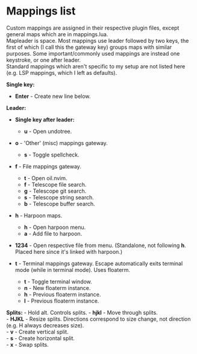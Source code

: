 # Mappings list  
Custom mappings are assigned in their respective plugin files, except general maps which are in mappings.lua.  
Mapleader is space. Most mappings use leader followed by two keys, the first of which (I call this the gateway key) groups maps with similar purposes. Some important/commonly used mappings are instead one keystroke, or one after leader.  
Standard mappings which aren't specific to my setup are not listed here (e.g. LSP mappings, which I left as defaults).

**Single key:**  
- **Enter** - Create new line below.  
  
**Leader:**  
- **Single key after leader:**  
    - **u** - Open undotree.  
  
- **o** - 'Other' (misc) mappings gateway.  
    - **s** - Toggle spellcheck.  
  
- **f** - File mappings gateway.  
    - **t** - Open oil.nvim.  
    - **f** - Telescope file search.  
    - **g** - Telescope git search.  
    - **s** - Telescope string search.  
    - **b** - Telescope buffer search.  
  
- **h** - Harpoon maps.  
    - **h** - Open harpoon menu.  
    - **a** - Add file to harpoon.  
- **1234** - Open respective file from menu. (Standalone, not following **h**. Placed here since it's linked with harpoon.)  
  
- **t** - Terminal mappings gateway. Escape automatically exits terminal mode (while in terminal mode). Uses floaterm.  
    - **t** - Toggle terminal window.  
    - **n** - New floaterm instance.  
    - **h** - Previous floaterm instance.  
    - **l** - Previous floaterm instance.  
  
**Splits:** - Hold alt. Controls splits.
    - **hjkl** - Move through splits.  
    - **HJKL** - Resize splits. Directions correspond to size change, not direction (e.g. H always decreases size).  
    - **v** - Create vertical split.  
    - **s** - Create horizontal split.  
    - **x** - Swap splits.  
